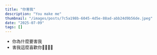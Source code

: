 ```yaml
---
title: "你害我"
description: "You make me"
thumbnail: "/images/posts/7c5a198b-6045-4d5e-88ad-abb24d9b56de.jpeg"
date: "2025-07-09"
tags: []
---
```

- 你為什麼要害我
- 害我這麼喜歡你🤬🤬😭😭
